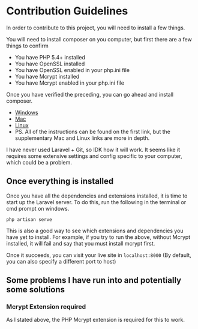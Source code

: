 # Contribution Guidelines

In order to contribute to this project, you will need to install a few things.

You will need to install composer on you computer, but first there are a few things to confirm

 - You have PHP 5.4+ installed
 - You have OpenSSL installed
 - You have OpenSSL enabled in your php.ini file
 - You have Mcrypt installed
 - You have Mcrypt enabled in your php.ini file
 
Once you have verified the preceding, you can go ahead and install composer. 

 - [Windows](https://getcomposer.org/doc/00-intro.md)
 - [Mac](https://www.abeautifulsite.net/installing-composer-on-os-x)
 - [Linux](https://www.digitalocean.com/community/tutorials/how-to-install-and-use-composer-on-ubuntu-14-04)
 - PS. All of the instructions can be found on the first link, but the supplementary Mac and Linux links are more in depth.
 
I have never used Laravel + Git, so IDK how it will work. It seems like it requires some extensive settings and config specific
to your computer, which could be a problem.

## Once everything is installed
Once you have all the dependencies and extensions installed, it is time to start up the Laravel server. To do this, run 
the following in the terminal or cmd prompt on windows.

```
php artisan serve
```

This is also a good way to see which extensions and dependencies you have yet to install. For example, if you try to run the 
above, without Mcrypt installed, it will fail and say that you must install mcrypt first.

Once it succeeds, you can visit your live site in `localhost:8000` (By default, you can also specify a different port to host)


## Some problems I have run into and potentially some solutions

### Mcrypt Extension required
As I stated above, the PHP Mcrypt extension is required for this to work. 